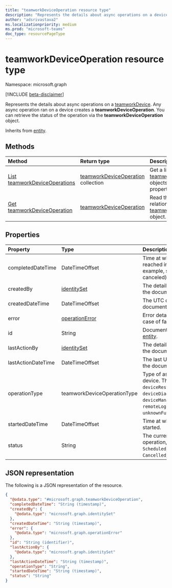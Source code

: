 ```yaml
---
title: "teamworkDeviceOperation resource type"
description: "Represents the details about async operations on a device."
author: "adsrivastava2"
ms.localizationpriority: medium
ms.prod: "microsoft-teams"
doc_type: resourcePageType
---
```


# teamworkDeviceOperation resource type

Namespace: microsoft.graph

[!INCLUDE [beta-disclaimer](../../includes/beta-disclaimer.md)]

Represents the details about async operations on a [teamworkDevice](../resources/teamworkdevice.md). Any async operation ran on a device creates a **teamworkDeviceOperation**. You can retrieve the status of the operation via the **teamworkDeviceOperation** object.

Inherits from [entity](../resources/entity.md).

## Methods
|Method|Return type|Description|
|:---|:---|:---|
|[List teamworkDeviceOperations](../api/teamworkdeviceoperation-list.md)|[teamworkDeviceOperation](../resources/teamworkdeviceoperation.md) collection|Get a list of the [teamworkDeviceOperation](../resources/teamworkdeviceoperation.md) objects and their properties.|
|[Get teamworkDeviceOperation](../api/teamworkdeviceoperation-get.md)|[teamworkDeviceOperation](../resources/teamworkdeviceoperation.md)|Read the properties and relationships of a [teamworkDeviceOperation](../resources/teamworkdeviceoperation.md) object.|

## Properties
|Property|Type|Description|
|:---|:---|:---|
|completedDateTime|DateTimeOffset|Time at which the operation reached into final state (for example, successful, failed, and canceled).|
|createdBy|[identitySet](../resources/identityset.md)|The details of the user that created the document.|
|createdDateTime|DateTimeOffset|The UTC date and time when the document was created.|
|error|[operationError](../resources/operationerror.md)|Error details are available only in case of failed status.|
|id|String|Document identifier. Inherited from [entity](../resources/entity.md).|
|lastActionBy|[identitySet](../resources/identityset.md)|The details of the user that modified the document.|
|lastActionDateTime|DateTimeOffset|The last UTC date and time when the document was modified.|
|operationType|teamworkDeviceOperationType|Type of async operation on a device. The possible values are: `deviceRestart`, `configUpdate`, `deviceDiagnostics`, `softwareUpdate`, `deviceManagementAgentConfigUpdate`, `remoteLogin`, `remoteLogout`, `unknownFutureValue`.|
|startedDateTime|DateTimeOffset|Time at which the operation was started.|
|status|String|The current status of the async operation, for example, `Queued`, `Scheduled`, `InProgress`,  `Successful`, `Cancelled`, and `Failed`.|


## JSON representation
The following is a JSON representation of the resource.
<!-- {
  "blockType": "resource",
  "keyProperty": "id",
  "@odata.type": "microsoft.graph.teamworkDeviceOperation",
  "baseType": "microsoft.graph.entity",
  "openType": false
}
-->
``` json
{
  "@odata.type": "#microsoft.graph.teamworkDeviceOperation",
  "completedDateTime": "String (timestamp)",
  "createdBy": {
    "@odata.type": "microsoft.graph.identitySet"
  },
  "createdDateTime": "String (timestamp)",
  "error": {
    "@odata.type": "microsoft.graph.operationError"
  },
  "id": "String (identifier)",
  "lastActionBy": {
    "@odata.type": "microsoft.graph.identitySet"
  },
  "lastActionDateTime": "String (timestamp)",
  "operationType": "String",
  "startedDateTime": "String (timestamp)",
  "status": "String"
}
```

